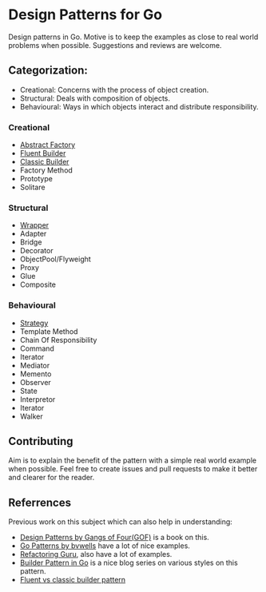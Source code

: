 # Design Patterns for Go

Design patterns in Go. Motive is to keep the examples as close to real world problems when possible. Suggestions and reviews are welcome.

## Categorization:
- Creational: Concerns with the process of object creation.
- Structural: Deals with composition of objects.
- Behavioural: Ways in which objects interact and distribute responsibility.

### Creational
- [Abstract Factory](./creational/abstract_factory.go)
- [Fluent Builder](./creational/fluent_builder.go)
- [Classic Builder](./creational/classic_builder.go)
- Factory Method
- Prototype
- Solitare


### Structural
- [Wrapper](./structural/wrapper.go)
- Adapter
- Bridge
- Decorator
- ObjectPool/Flyweight
- Proxy
- Glue
- Composite

### Behavioural
- [Strategy](./behavioural/strategy.go)
- Template Method
- Chain Of Responsibility
- Command
- Iterator
- Mediator
- Memento
- Observer
- State
- Interpretor
- Iterator
- Walker

## Contributing

Aim is to explain the benefit of the pattern with a simple real world example when possible. Feel free to create issues and pull requests to make it better and clearer for the reader.

## Referrences
Previous work on this subject which can also help in understanding:
- [Design Patterns by Gangs of Four(GOF)](https://en.wikipedia.org/wiki/Design_Patterns) is a book on this.
- [Go Patterns by bvwells](https://github.com/bvwells/go-patterns) have a lot of nice examples.
- [Refactoring Guru](https://refactoring.guru/design-patterns/go), also have a lot of examples.
- [Builder Pattern in Go](https://devcharmander.medium.com/design-patterns-in-golang-the-builder-dac468a71194) is a nice blog series on various styles on this pattern.
- [Fluent vs classic builder pattern](https://medium.com/@sawomirkowalski/design-patterns-builder-fluent-interface-and-classic-builder-d16ad3e98f6c)